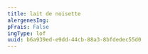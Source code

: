 ```yaml
---
title: lait de noisette
alergenesIng:
pFrais: False
ingType: lof
uuid: b6a939ed-e9dd-44cb-88a3-8bfdedec55d0
---
```

